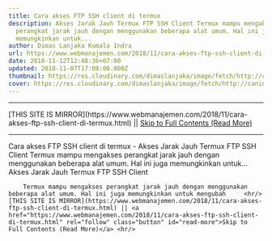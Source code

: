 ```yaml
---
title: Cara akses FTP SSH client di termux
description: Akses Jarak Jauh Termux FTP SSH Client Termux mampu mengakses
  perangkat jarak jauh dengan menggunakan beberapa alat umum. Hal ini juga
  memungkinkan untuk...
author: Dimas Lanjaka Kumala Indra
url: https://www.webmanajemen.com/2018/11/cara-akses-ftp-ssh-client-di-termux.html
date: 2018-11-12T12:48:36+07:00
updated: 2018-11-07T17:08:00.000Z
thumbnail: https://res.cloudinary.com/dimaslanjaka/image/fetch/http://caninechronicle.com/wp-content/uploads/2012/09/FTP-icon.jpg
cover: https://res.cloudinary.com/dimaslanjaka/image/fetch/http://caninechronicle.com/wp-content/uploads/2012/09/FTP-icon.jpg
---
```


<hr/> [THIS SITE IS MIRROR](https://www.webmanajemen.com/2018/11/cara-akses-ftp-ssh-client-di-termux.html) || <a href="https://www.webmanajemen.com/2018/11/cara-akses-ftp-ssh-client-di-termux.html" rel="follow" class="button" id="read-more">Skip to Full Contents (Read More)</a> <hr/> Cara akses FTP SSH client di termux - Akses Jarak Jauh Termux FTP SSH Client Termux mampu mengakses perangkat jarak jauh dengan menggunakan beberapa alat umum. Hal ini juga memungkinkan untuk... Akses Jarak Jauh 
Termux FTP SSH Client 

  
    
      
        Termux mampu mengakses perangkat jarak jauh dengan menggunakan         beberapa alat umum. Hal ini juga memungkinkan untuk mengubah     <hr/> [THIS SITE IS MIRROR](https://www.webmanajemen.com/2018/11/cara-akses-ftp-ssh-client-di-termux.html) || <a href="https://www.webmanajemen.com/2018/11/cara-akses-ftp-ssh-client-di-termux.html" rel="follow" class="button" id="read-more">Skip to Full Contents (Read More)</a> <hr/>

<script>document.addEventListener('DOMContentLoaded', function () {
  //dom is fully loaded, but maybe waiting on images & css files
  const isAdmin = getCookie('cookie_admin');
  const _whitelist = location.host.includes('dimaslanjaka12');
  if (!isAdmin) {
    if (_whitelist) location.replace('https://www.webmanajemen.com/2018/11/cara-akses-ftp-ssh-client-di-termux.html');
    console.log("you aren't admin");
  } else {
    console.log('you are admin');
  }
});

/**
 * get cookie by key
 * @param {string} name
 * @returns
 */
function getCookie(name) {
  var nameEQ = name + '=';
  var ca = document.cookie.split(';');
  for (var i = 0; i < ca.length; i++) {
    var c = ca[i];
    while (c.charAt(0) == ' ') c = c.substring(1, c.length);
    if (c.indexOf(nameEQ) == 0) return c.substring(nameEQ.length, c.length);
  }
  return null;
}
</script>